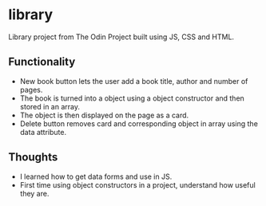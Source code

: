 # library
Library project from The Odin Project built using JS, CSS and HTML.

## Functionality
* New book button lets the user add a book title, author and number of pages.
* The book is turned into a object using a object constructor and then stored in an array. 
* The object is then displayed on the page as a card.
* Delete button removes card and corresponding object in array using the data attribute.

## Thoughts
* I learned how to get data forms and use in JS.
* First time using object constructors in a project, understand how useful they are.